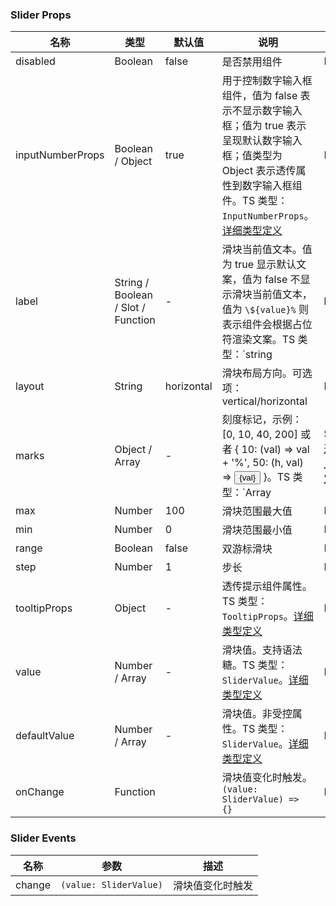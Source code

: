 
### Slider Props
名称 | 类型 | 默认值 | 说明 | 必传
-- | -- | -- | -- | --
disabled | Boolean | false | 是否禁用组件 | N
inputNumberProps | Boolean / Object | true | 用于控制数字输入框组件，值为 false 表示不显示数字输入框；值为 true 表示呈现默认数字输入框；值类型为 Object 表示透传属性到数字输入框组件。TS 类型：`InputNumberProps`。[详细类型定义](https://github.com/TDesignOteam/tdesign-vue/tree/develop/src/slider/type.ts) | N
label | String / Boolean / Slot / Function | - | 滑块当前值文本。值为 true 显示默认文案，值为 false 不显示滑块当前值文本，值为 `\${value}%` 则表示组件会根据占位符渲染文案。TS 类型：`string | boolean | TNode`。[通用类型定义](https://github.com/TDesignOteam/tdesign-vue/blob/develop/src/common.ts) | N
layout | String | horizontal | 滑块布局方向。可选项：vertical/horizontal | N
marks | Object / Array | - | 刻度标记，示例：[0, 10, 40, 200] 或者 { 10: (val) => val + '%', 50: (h, val) => <button>{val}</button> }。TS 类型：`Array<number> | SliderMarks`。[通用类型定义](https://github.com/TDesignOteam/tdesign-vue/blob/develop/src/common.ts)。[详细类型定义](https://github.com/TDesignOteam/tdesign-vue/tree/develop/src/slider/type.ts) | N
max | Number | 100 | 滑块范围最大值 | N
min | Number | 0 | 滑块范围最小值 | N
range | Boolean | false | 双游标滑块 | N
step | Number | 1 | 步长 | N
tooltipProps | Object | - | 透传提示组件属性。TS 类型：`TooltipProps`。[详细类型定义](https://github.com/TDesignOteam/tdesign-vue/tree/develop/src/slider/type.ts) | N
value | Number / Array | - | 滑块值。支持语法糖。TS 类型：`SliderValue`。[详细类型定义](https://github.com/TDesignOteam/tdesign-vue/tree/develop/src/slider/type.ts) | N
defaultValue | Number / Array | - | 滑块值。非受控属性。TS 类型：`SliderValue`。[详细类型定义](https://github.com/TDesignOteam/tdesign-vue/tree/develop/src/slider/type.ts) | N
onChange | Function |  | 滑块值变化时触发。`(value: SliderValue) => {}` | N

### Slider Events
名称 | 参数 | 描述
-- | -- | --
change | `(value: SliderValue)` | 滑块值变化时触发
